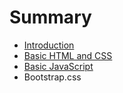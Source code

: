 # Summary

* [Introduction](README.md)
* [Basic HTML and CSS](chapter1.md)
* [Basic JavaScript](chapter3.md)
* Bootstrap.css

